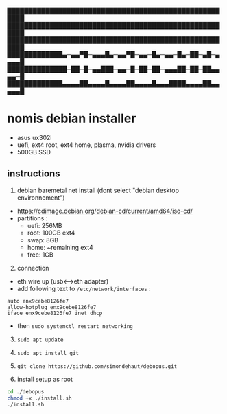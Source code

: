 ██████████████████████████████████████████████████████
██████████████████████████████████████████████████████
██████████████████████████████████████████████████████
█████████████▄─▄▄▀█─▄▄▄█▄─▄▄▀█─▄▄─█▄─▄▄─█▄─██─▄█─▄▄▄▄█
██████████████─██─█─▄▄███─▄▄─█─██─██─▄▄▄██─██─██▄▄▄▄─█
█████████████▄▄▄▄██▄▄▄▄█▄▄▄▄██▄▄▄▄█▄▄▄████▄▄▄▄██▄▄▄▄▄█

# nomis debian installer

- asus ux302l
- uefi, ext4 root, ext4 home, plasma, nvidia drivers
- 500GB SSD

## instructions

1. debian baremetal net install (dont select "debian desktop environnement")
- https://cdimage.debian.org/debian-cd/current/amd64/iso-cd/
- partitions :
  - uefi: 256MB
  - root: 100GB ext4
  - swap: 8GB
  - home: ~remaining ext4
  - free: 1GB

2. connection
- eth wire up (usb<-->eth adapter)
- add following text to ``/etc/network/interfaces`` :
```
auto enx9cebe8126fe7
allow-hotplug enx9cebe8126fe7
iface enx9cebe8126fe7 inet dhcp
```
- then ``sudo systemctl restart networking``

3. ``sudo apt update``

4. ``sudo apt install git`` 

5. ``git clone https://github.com/simondehaut/debopus.git``

6. install setup as root

```bash
cd ./debopus
chmod +x ./install.sh
./install.sh
```
